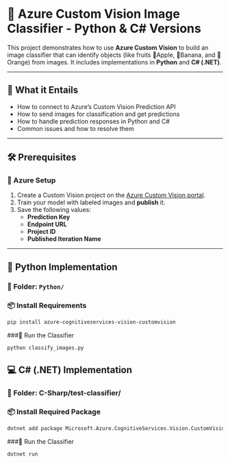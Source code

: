 # 🧠 Azure Custom Vision Image Classifier - Python & C# Versions

This project demonstrates how to use **Azure Custom Vision** to build an image classifier that can identify objects (like fruits 🍎Apple, 🍌Banana, and 🍊Orange) from images. It includes implementations in **Python** and **C# (.NET)**.

---

## 🚀 What it Entails
- How to connect to Azure’s Custom Vision Prediction API
- How to send images for classification and get predictions
- How to handle prediction responses in Python and C#
- Common issues and how to resolve them

---

## 🛠️ Prerequisites

### 🔑 Azure Setup
1. Create a Custom Vision project on the [Azure Custom Vision portal](https://www.customvision.ai/).
2. Train your model with labeled images and **publish** it.
3. Save the following values:
   - **Prediction Key**
   - **Endpoint URL**
   - **Project ID**
   - **Published Iteration Name**

---

## 🐍 Python Implementation

### 📁 Folder: `Python/`

### 📦 Install Requirements
```bash
pip install azure-cognitiveservices-vision-customvision
```
###🧪 Run the Classifier
```bash
python classify_images.py
```

## 💻 C# (.NET) Implementation

### 📁 Folder: C-Sharp/test-classifier/

### 📦 Install Required Package
```bash
dotnet add package Microsoft.Azure.CognitiveServices.Vision.CustomVision.Prediction
```
###🧪 Run the Classifier
```bash
dotnet run
```
